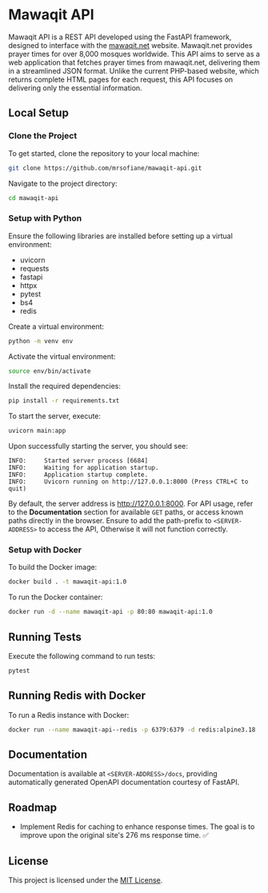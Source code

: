 # Mawaqit API

Mawaqit API is a REST API developed using the FastAPI framework, designed to interface with the [mawaqit.net](https://mawaqit.net) website. Mawaqit.net provides prayer times for over 8,000 mosques worldwide. This API aims to serve as a web application that fetches prayer times from mawaqit.net, delivering them in a streamlined JSON format. Unlike the current PHP-based website, which returns complete HTML pages for each request, this API focuses on delivering only the essential information.

## Local Setup

### Clone the Project

To get started, clone the repository to your local machine:

```bash
git clone https://github.com/mrsofiane/mawaqit-api.git
```

Navigate to the project directory:

```bash
cd mawaqit-api
```

### Setup with Python

Ensure the following libraries are installed before setting up a virtual environment:

- uvicorn
- requests
- fastapi
- httpx
- pytest
- bs4
- redis

Create a virtual environment:

```bash
python -m venv env
```

Activate the virtual environment:

```bash
source env/bin/activate
```

Install the required dependencies:

```bash
pip install -r requirements.txt
```

To start the server, execute:

```bash
uvicorn main:app
```

Upon successfully starting the server, you should see:

```plaintext
INFO:     Started server process [6684]
INFO:     Waiting for application startup.
INFO:     Application startup complete.
INFO:     Uvicorn running on http://127.0.0.1:8000 (Press CTRL+C to quit)
```

By default, the server address is http://127.0.0.1:8000. For API usage, refer to the **Documentation** section for available `GET` paths, or access known paths directly in the browser. Ensure to add the path-prefix to `<SERVER-ADDRESS>` to access the API, Otherwise it will not function correctly.

### Setup with Docker

To build the Docker image:

```bash
docker build . -t mawaqit-api:1.0
```

To run the Docker container:

```bash
docker run -d --name mawaqit-api -p 80:80 mawaqit-api:1.0
```

## Running Tests

Execute the following command to run tests:

```bash
pytest
```

## Running Redis with Docker

To run a Redis instance with Docker:

```bash
docker run --name mawaqit-api--redis -p 6379:6379 -d redis:alpine3.18
```

## Documentation

Documentation is available at `<SERVER-ADDRESS>/docs`, providing automatically generated OpenAPI documentation courtesy of FastAPI.

## Roadmap

- Implement Redis for caching to enhance response times. The goal is to improve upon the original site's 276 ms response time. ✅

## License

This project is licensed under the [MIT License](https://github.com/mrsofiane/mawaqit-api/blob/main/LICENSE.md).
